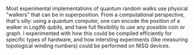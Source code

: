 Most experimental implementations of quantum random walks use physical "walkers" that can be in superposition. From a computational perspective, that's silly: using a quantum computer, one can encode the position of a walker in Log(N) qubits, and have full flexibility to use any possible coin or graph. I experimented with how this could be compiled efficiently for specific types of hardware, and how intersting experiments (like measuring topological winding numbers) could be performed on NISQ devices. 
